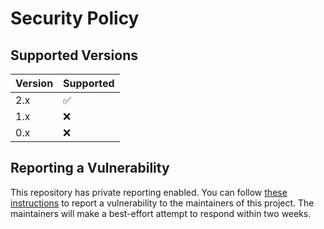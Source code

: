 # Security Policy

## Supported Versions

| Version | Supported          |
| ------- | ------------------ |
| 2.x   | :white_check_mark: |
| 1.x  | :x: |
| 0.x   | :x: |


## Reporting a Vulnerability

This repository has private reporting enabled. You can follow [these instructions](https://docs.github.com/en/code-security/security-advisories/guidance-on-reporting-and-writing-information-about-vulnerabilities/privately-reporting-a-security-vulnerability#privately-reporting-a-security-vulnerability) to report a vulnerability to the maintainers of this project. The maintainers will make a best-effort attempt to respond within two weeks.

